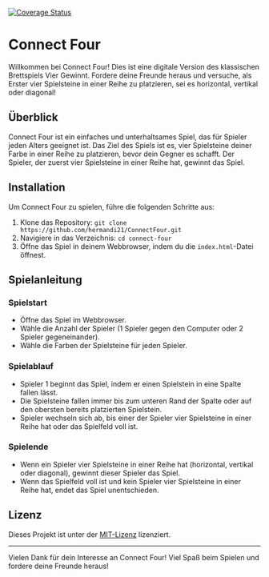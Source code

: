 

[![Coverage Status](https://coveralls.io/repos/github/hermandi21/ConnectFour/badge.svg?branch=main)](https://coveralls.io/github/hermandi21/ConnectFour?branch=main)

# Connect Four

Willkommen bei Connect Four! Dies ist eine digitale Version des klassischen Brettspiels Vier Gewinnt. Fordere deine Freunde heraus und versuche, als Erster vier Spielsteine in einer Reihe zu platzieren, sei es horizontal, vertikal oder diagonal!

## Überblick

Connect Four ist ein einfaches und unterhaltsames Spiel, das für Spieler jeden Alters geeignet ist. Das Ziel des Spiels ist es, vier Spielsteine deiner Farbe in einer Reihe zu platzieren, bevor dein Gegner es schafft. Der Spieler, der zuerst vier Spielsteine in einer Reihe hat, gewinnt das Spiel.

## Installation

Um Connect Four zu spielen, führe die folgenden Schritte aus:

1. Klone das Repository: `git clone https://github.com/hermandi21/ConnectFour.git`
2. Navigiere in das Verzeichnis: `cd connect-four`
3. Öffne das Spiel in deinem Webbrowser, indem du die `index.html`-Datei öffnest.

## Spielanleitung

### Spielstart
- Öffne das Spiel im Webbrowser.
- Wähle die Anzahl der Spieler (1 Spieler gegen den Computer oder 2 Spieler gegeneinander).
- Wähle die Farben der Spielsteine für jeden Spieler.

### Spielablauf
- Spieler 1 beginnt das Spiel, indem er einen Spielstein in eine Spalte fallen lässt.
- Die Spielsteine fallen immer bis zum unteren Rand der Spalte oder auf den obersten bereits platzierten Spielstein.
- Spieler wechseln sich ab, bis einer der Spieler vier Spielsteine in einer Reihe hat oder das Spielfeld voll ist.

### Spielende
- Wenn ein Spieler vier Spielsteine in einer Reihe hat (horizontal, vertikal oder diagonal), gewinnt dieser Spieler das Spiel.
- Wenn das Spielfeld voll ist und kein Spieler vier Spielsteine in einer Reihe hat, endet das Spiel unentschieden.


## Lizenz

Dieses Projekt ist unter der [MIT-Lizenz](https://opensource.org/licenses/MIT) lizenziert.

---

Vielen Dank für dein Interesse an Connect Four! Viel Spaß beim Spielen und fordere deine Freunde heraus!
